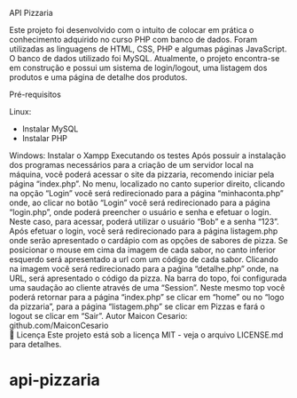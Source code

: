 API Pizzaria

Este projeto foi desenvolvido com o intuito de colocar em prática o conhecimento adquirido no curso PHP com banco de dados.
Foram utilizadas as linguagens de HTML, CSS, PHP e algumas páginas JavaScript. O banco de dados utilizado foi MySQL.
Atualmente, o projeto encontra-se em construção e  possui um sistema de login/logout, uma listagem dos produtos e uma página de detalhe dos produtos.

 Pré-requisitos

Linux:
- Instalar MySQL
- Instalar PHP


Windows:
Instalar o Xampp 
 Executando os testes
Após possuir a instalação dos programas necessários para a criação de um servidor local na máquina, você poderá acessar o site da pizzaria, recomendo iniciar pela página “index.php”.
No menu, localizado no canto superior direito, clicando na opção “Login” você será redirecionado para a página “minhaconta.php” onde, ao clicar no botão “Login” você será redirecionado para a página “login.php”, onde poderá preencher o usuário e senha e efetuar o login. Neste caso, para acessar, poderá utilizar o usuário “Bob” e a senha “123”.
Após efetuar o login, você será redirecionado para a página listagem.php onde serão apresentado o cardápio com as opções de sabores de pizza.
Se posicionar o mouse em cima da imagem de cada sabor, no canto inferior esquerdo será apresentado a url com um código de cada sabor.
Clicando na imagem você será redirecionado para a paǵina “detalhe.php” onde, na URL, será apresentado o código da pizza.
Na barra do topo, foi configurada uma saudação ao cliente através de uma “Session”. Neste mesmo top você poderá retornar para a página “index.php” se clicar em “home” ou no “logo da pizzaria”, para a página “listagem.php” se clicar em Pizzas e fará o logout se clicar em “Sair”.
 Autor
Maicon Cesario: github.com/MaiconCesario  
📄 Licença
Este projeto está sob a licença MIT - veja o arquivo LICENSE.md para detalhes.


# api-pizzaria

